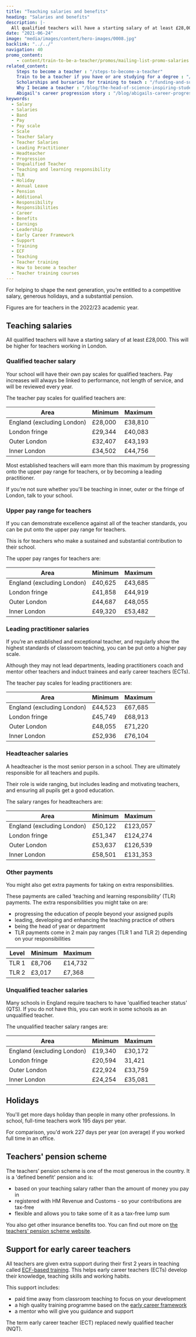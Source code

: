 ```yaml
---
title: "Teaching salaries and benefits"
heading: "Salaries and benefits"
description: |-
  All qualified teachers will have a starting salary of at least £28,000 (or higher in London). Find out about teacher pay scales and more benefits of teaching.
date: "2021-06-24"
image: "media/images/content/hero-images/0008.jpg"
backlink: "../../"
navigation: 40
promo_content:
    - content/train-to-be-a-teacher/promos/mailing-list-promo-salaries
related_content:
    Steps to become a teacher : "/steps-to-become-a-teacher"
    Train to be a teacher if you have or are studying for a degree : "/train-to-be-a-teacher/if-you-have-a-degree"
    Scholarships and bursaries for training to teach : "/funding-and-support/scholarships-and-bursaries"
    Why I became a teacher : "/blog/the-head-of-science-inspiring-students-in-blackpool"
    Abigail's career progression story : "/blog/abigails-career-progression-story"
keywords:
  - Salary
  - Salaries
  - Band
  - Pay
  - Pay scale
  - Scale
  - Teacher Salary
  - Teacher Salaries
  - Leading Practitioner
  - Headteacher
  - Progression
  - Unqualified Teacher
  - Teaching and learning responsibility
  - TLR
  - Holiday
  - Annual Leave
  - Pension
  - Additional
  - Responsibility
  - Responsibilities
  - Career
  - Benefits
  - Earnings
  - Leadership
  - Early Career Framework
  - Support
  - Training
  - ECF
  - Teaching
  - Teacher training
  - How to become a teacher
  - Teacher training courses
---
```


For helping to shape the next generation, you’re entitled to a competitive salary, generous holidays, and a substantial pension.

Figures are for teachers in the 2022/23 academic year.

## Teaching salaries

All qualified teachers will have a starting salary of at least £28,000. This will be higher for teachers working in London.

### Qualified teacher salary

Your school will have their own pay scales for qualified teachers. Pay increases will always be linked to performance, not length of service, and will be reviewed every year.

The teacher pay scales for qualified teachers are:

| Area                                     | Minimum | Maximum |
| -------                                  | -----   | -----   |
| England (excluding London)     | £28,000 | £38,810 |
| London fringe                            | £29,344 | £40,083 |
| Outer London                             | £32,407 | £43,193 |
| Inner London                             | £34,502 | £44,756 |

Most established teachers will earn more than this maximum by progressing onto the upper pay range for teachers, or by becoming a leading practitioner.

If you’re not sure whether you'll be teaching in inner, outer or the fringe of London, talk to your school.

### Upper pay range for teachers

If you can demonstrate excellence against all of the teacher standards, you can be put onto the upper pay range for teachers.

This is for teachers who make a sustained and substantial contribution to their school.

The upper pay ranges for teachers are:

| Area                                     | Minimum | Maximum |
| -------                                  | -----   | -----   |
| England (excluding London)     | £40,625 | £43,685 |
| London fringe                            | £41,858 | £44,919 |
| Outer London                             | £44,687 | £48,055 |
| Inner London                             | £49,320 | £53,482 |

### Leading practitioner salaries

If you’re an established and exceptional teacher, and regularly show the highest standards of classroom teaching, you can be put onto a higher pay scale.

Although they may not lead departments, leading practitioners coach and mentor other teachers and induct trainees and early career teachers (ECTs).

The teacher pay scales for leading practitioners are:

| Area                                     | Minimum | Maximum |
| -------                                  | -----   | -----   |
| England (excluding London)     | £44,523 | £67,685 |
| London fringe                            | £45,749 | £68,913 |
| Outer London                             | £48,055 | £71,220 |
| Inner London                             | £52,936 | £76,104 |

### Headteacher salaries

A headteacher is the most senior person in a school. They are ultimately responsible for all teachers and pupils. 

Their role is wide ranging, but includes leading and motivating teachers, and ensuring all pupils get a good education.

The salary ranges for headteachers are:

| Area                                     | Minimum | Maximum  |
| -------                                  | -----   | -----    |
| England (excluding London)     | £50,122 | £123,057 |
| London fringe                            | £51,347 | £124,274 |
| Outer London                             | £53,637 | £126,539 |
| Inner London                             | £58,501 | £131,353 |

### Other payments

You might also get extra payments for taking on extra responsibilities.

These payments are called ‘teaching and learning responsibility’ (TLR) payments. The extra responsibilities you might take on are:

* progressing the education of people beyond your assigned pupils
* leading, developing and enhancing the teaching practice of others
* being the head of year or department
* TLR payments come in 2 main pay ranges (TLR 1 and TLR 2) depending on your responsibilities

| Level         | Minimum | Maximum|
| -------       | -----   | -----  |
| TLR 1         | £8,706  | £14,732|
| TLR 2         | £3,017  | £7,368 |

### Unqualified teacher salaries

Many schools in England require teachers to have 'qualified teacher status' (QTS). If you do not have this, you can work
in some schools as an unqualified teacher.

The unqualified teacher salary ranges are:

| Area                                     | Minimum | Maximum |
| -------                                  | -----   | -----   |
| England (excluding London)     | £19,340 | £30,172 |
| London fringe                            | £20,594 | 31,421  |
| Outer London                             | £22,924 | £33,759 |
| Inner London                             | £24,254 | £35,081 |

## Holidays

You'll get more days holiday than people in many other professions. In school, full-time teachers work 195 days per year. 

For comparison, you'd work 227 days per year (on average) if you worked full time in an office.

## Teachers' pension scheme

The teachers’ pension scheme is one of the most generous in the country. It is a 'defined benefit' pension and is:

* based on your teaching salary rather than the amount of money you pay in
* registered with HM Revenue and Customs - so your contributions are tax-free
* flexible and allows you to take some of it as a tax-free lump sum

You also get other insurance benefits too. You can find out more on [the teachers' pension scheme website](https://www.teacherspensions.co.uk/members/new-starter.aspx).

## Support for early career teachers

All teachers are given extra support during their first 2 years in teaching called [ECF-based training](/support-for-early-career-teachers). This helps early career teachers (ECTs) develop their knowledge, teaching skills and working habits.

This support includes:

* paid time away from classroom teaching to focus on your development
* a high quality training programme based on the [early career framework](https://www.gov.uk/government/publications/early-career-framework)
* a mentor who will give you guidance and support

The term early career teacher (ECT) replaced newly qualified teacher (NQT).
